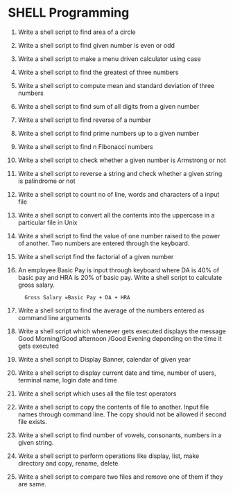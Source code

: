 # SHELL Programming

1.  Write a shell script to find area of a circle 

2.  Write a shell script to find given number is even or odd

3.  Write a shell script to make a menu driven calculator using case 

4.  Write a shell script to find the greatest of three numbers 

5.  Write a shell script to compute mean and standard deviation of three numbers

6.  Write a shell script to find sum of all digits from a given number 

7.  Write a shell script to find reverse of a number

8.  Write a shell script to find prime numbers up to a given number 

9.  Write a shell script to find n Fibonacci numbers

10. Write a shell script to check whether a given number is Armstrong or not 

11. Write a shell script to reverse a string and check whether a given string is 
    palindrome or not 
    
12. Write a shell script to count no of line, words and characters of a input file

13. Write a shell script to convert all the contents into the uppercase in a particular file 
    in Unix
    
14. Write a shell script to find the value of one number raised to the power of another. 
    Two numbers are entered through the keyboard.
    
15. Write a shell script find the factorial of a given number 

16. An employee Basic Pay is input through keyboard where DA is 40% of basic pay 
    and HRA is 20% of basic pay. Write a shell script to calculate gross salary.
    
          Gross Salary =Basic Pay + DA + HRA
          
17. Write a shell script to find the average of the numbers entered as command line 
    arguments
    
18. Write a shell script which whenever gets executed displays the message Good 
    Morning/Good afternoon /Good Evening depending on the time it gets executed
    
19. Write a shell script to Display Banner, calendar of given year

20. Write a shell script to display current date and time, number of users, terminal 
    name, login date and time
    
21. Write a shell script which uses all the file test operators 

22. Write a shell script to copy the contents of file to another. Input file names through 
    command line. The copy should not be allowed if second file exists.
    
23. Write a shell script to find number of vowels, consonants, numbers in a given string.

24. Write a shell script to perform operations like display, list, make directory and copy, 
    rename, delete 
    
25. Write a shell script to compare two files and remove one of them if they are same.
